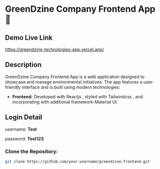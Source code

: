 # GreenDzine Company Frontend App 🌿

## Demo Live Link

https://greendzine-technologies-app.vercel.app/

## Description

GreenDzine Company Frontend App is a web application designed to showcase and manage environmental initiatives. The app features a user-friendly interface and is built using modern technologies:

- **Frontend:** Developed with Reactjs , styled with  Tailwindcss , and incorporating with additional framework-Material UI.

## Login Detail

username: **Test**

password: **Test123**

### Clone the Repository:

```bash
git clone https://github.com/your-username/greendzine-frontend.git
